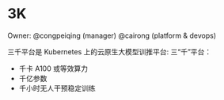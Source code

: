 # 3K

Owner: @congpeiqing (manager) @cairong (platform & devops)

三千平台是 Kubernetes 上的云原生大模型训推平台:
三“千”平台：
* 千卡 A100 或等效算力
* 千亿参数
* 千小时无人干预稳定训练
